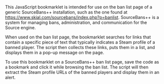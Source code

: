 This JavaScript bookmarklet is intended for use on the ban list page of a generic SourceBans++ installation, such as the one found at https://www.skial.com/sourcebans/index.php?p=banlist. SourceBans++ is a system for managing bans, administration, and communication for the Source engine.

When used on the ban list page, the bookmarklet searches for links that contain a specific piece of text that typically indicates a Steam profile of a banned player. The script then collects these links, puts them in a list, and displays them in a pop-up message on the page.

To use this bookmarklet on a SourceBans++ ban list page, save the code as a bookmark and click it while browsing the ban list. The script will then extract the Steam profile URLs of the banned players and display them in an alert.

